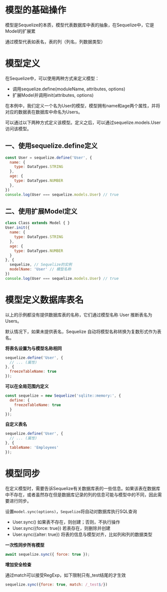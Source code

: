 # 模型的基础操作

模型是Sequelize的本质，模型代表数据库中表的抽象，在Sequelize中，它是Model的扩展累

通过模型代表如表名，表的列（列名，列数据类型）

# 模型定义

在Sequelize中，可以使用两种方式来定义模型：

- 调用sequelize.define(moduleName, attributes, options)
- 扩展Model并调用init(attributes, options)

在本例中，我们定义一个名为User的模型，模型拥有name和age两个属性，并将对应的数据表在数据库中命名为Users。

可以通过以下两种方式定义该模型。定义之后，可以通过sequelize.models.User访问该模型。

## 一、使用sequelize.define定义

```jsx
const User = sequelize.define('User', {
  name: {
    type: DataTypes.STRING
  },
  age: {
    type: DataTypes.NUMBER
  },
})
console.log(User === sequelize.models.User) // true
```

## 二、使用扩展Model定义

```jsx
class Class extends Model { }
User.init({
  name: {
    type: DataTypes.STRING
  },
  age: {
    type: DataTypes.NUMBER
  }
}, {
  sequelize, // Sequelize的实例
  modelName: 'User' // 模型名称
})
console.log(User === sequelize.models.User) // true
```

# 模型定义数据库表名

以上的示例都没有提供数据库表的名称，它们通过模型名称 User 推断表名为 Users。

默认情况下，如果未提供表名，Sequelize 自动将模型名称转换为复数形式作为表名。

**将表名设置为与模型名称相同**

```jsx
sequelize.define('User', {
  // ... (属性)
}, {
  freezeTableName: true
});

```

**可以在全局范围内定义**

```jsx
const sequelize = new Sequelize('sqlite::memory:', {
  define: {
    freezeTableName: true
  }
});

```

**自定义表名**

```jsx
sequelize.define('User', {
  // ... (属性)
}, {
  tableName: 'Employees'
});
```

# 模型同步

在定义模型时，需要告诉Sequelize有关数据库表的一些信息。如果该表在数据库中不存在，或者虽然存在但是数据库记录的列的信息可能与模型中的不同，因此需要进行同步。

设置`model.sync(options)`，`Sequelize`将自动对数据库执行SQL查询

- User.sync() 如果表不存在，则创建；否则，不执行操作
- User.sync({force: true}) 若表存在，则删除并创建
- User.sync({alter: true}) 将表的信息与模型对齐，比如列和列的数据类型

**一次性同步所有模型**

```jsx
await sequelize.sync({ force: true });
```

**增加安全检查**

通过match可以接受RegExp，如下限制只有_test结尾的才生效

```jsx
sequelize.sync({force: true, match: /_test$/})
```